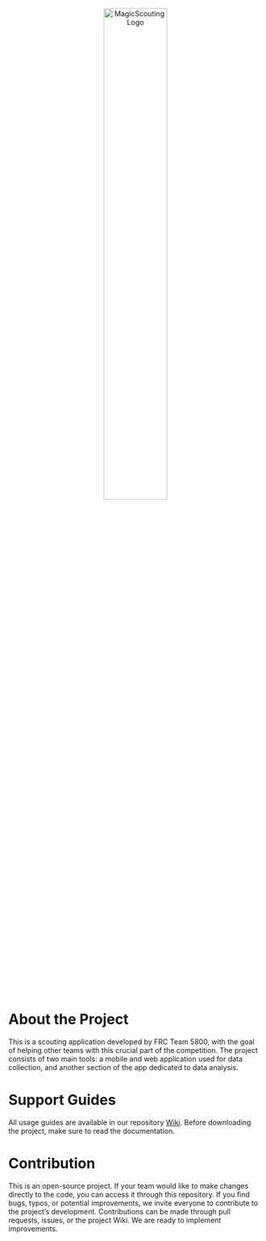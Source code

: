 <div align="center">
<picture >
  <source media="(prefers-color-scheme: dark)" width="50%" srcset="https://github.com/FRC5800/MagicScouting/blob/master/Images/logo-dark.svg">
  <source media="(prefers-color-scheme: light)" width="50%" srcset="https://github.com/FRC5800/MagicScouting/blob/master/Images/logo.svg">
  <img alt="MagicScouting Logo" src="https://github.com/FRC5800/MagicScouting/Images/logo.svg">
</picture>
</div>

# About the Project

This is a scouting application developed by FRC Team 5800, with the goal of helping other teams with this crucial part of the competition. The project consists of two main tools: a mobile and web application used for data collection, and another section of the app dedicated to data analysis.

# Support Guides

All usage guides are available in our repository [Wiki](https://github.com/FRC5800/MagicScouting/wiki). Before downloading the project, make sure to read the documentation.

# Contribution

This is an open-source project. If your team would like to make changes directly to the code, you can access it through this repository. If you find bugs, typos, or potential improvements, we invite everyone to contribute to the project’s development. Contributions can be made through pull requests, issues, or the project Wiki. We are ready to implement improvements.
